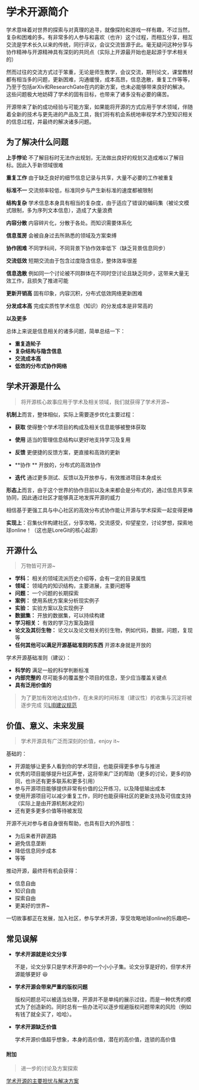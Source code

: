 # 学术开源简介

学术意味着对世界的探索与对真理的追寻，就像探险和游戏一样有趣，不过当然，复杂和困难的多。有非常多的人参与和喜欢（也许）这个过程，而相互分享，相互交流是学术长久以来的传统，同行评议，会议交流皆源于此。毫无疑问这种分享与协作精神与开源精神具有深刻的共同点（实际上开源最开始也是起源于学术相关的）

然而过往的交流方式过于笨重，无论是师生教学，会议交流，期刊论文，课堂教材都有相当多的问题，更新困难，沟通缓慢，成本高昂，信息逸散，重复工作等等，乃至于包括arXiv和ResearchGate在内的新方案，也未必能够带来良好的解决。这些问题极大地妨碍了学术的固有目标，也带来了诸多没有必要的痛苦。

开源带来了新的成功经验与可能方案，如果能将开源的方式应用于学术领域，伴随着全新的技术与更先进的产品及工具，我们将有机会系统地审视学术乃至知识相关的信息过程，并最终的解决诸多问题。



## 为了解决什么问题

**上手悖论**  不了解目标时无法作出规划，无法做出良好的规划又造成难以了解目标。因此入手新领域很难

**重复工作**  由于缺乏良好的细节信息记录与共享，大量不必要的工作被重复

**标准不一**  交流频率较低，标准同步与产生新标准的速度都被限制

**结构复杂**  学术信息本身具有相当的复杂度，由于适应了错误的编码集（被论文模式限制，多为序列文本信息），造成了大量浪费

**内容分散**  内容碎片化，分散于各处。而知识需要体系化

**信息茧房**  会被自身过去所熟悉的领域及方案束缚

**协作困难**  不同学科间，不同背景下协作效率低下（缺乏背景信息同步）

**交流低效**  短期交流由于包含过度隐含信息，整体效率很差

**信息逸散**  例如同一个讨论被不同群体在不同时空讨论且缺乏同步，这带来大量无效工作，且损失了推进可能

**更新开销高**  固有印象，内容沉积，分布式低效网络更新困难

**分发成本高**  完成实质性学术信息（知识）的分发成本是非常高的

**以及更多**



总体上来说是信息相关的诸多问题，简单总结一下：

- **重复造轮子**
- **复杂结构与隐含信息**
- **交流成本高**
- **低效的分布式协作网络**



## 学术开源是什么

> 将开源核心故事应用于学术及相关领域，我们就获得了学术开源~

**机制上**而言，整体相似，实际上需要逐步优化主要过程：

- **获取**   使得整个学术项目的构成及相关信息能够被整体获取

- **使用**   适当的管理信息结构以更好地支持学习及复用

- **反馈**   更便捷的反馈方案，更直接和高效的更新

- **协作 **  开放的，分布式的高效协作

- **迭代**   通过更多测试、反馈以及开放参与，有效推进项目本身成长

  

**形态上**而言，由于这个世界的协作目前以及未来都会是分布式的，通过信息共享来协同，因此通过社区才能够真正地发挥开源的威力

相信基于更强工具与中心社区的高效分布式协作能让开源与学术探索一起变得更棒



**实现上**：召集伙伴构建社区，分享攻略，交流感受，仰望星空，讨论梦想，探索地球online！（这也是LoreGit的核心起源）



## 开源什么

> 万物皆可开源~

- **学科：**  相关的领域流派历史介绍等，会有一定的目录属性
- **领域：**  领域内的知识结构，主要进展，主要问题等
- **问题：**  一个问题的长期探索
- **案例：**  使用系统方案来分析现实例子
- **实验：**  实验方案以及实现例子
- **数据集：**  开放的数据集，可以持续构建
- **学习相关：** 有效的学习方案及路径
- **论文及其衍生物：**  论文以及论文相关的衍生物，例如代码，数据，问题，复现等
- **任何其他可以满足开源基础准则的东西**   开源本身就是开放的



学术开源基础准则（建议）：

- **科学的** 满足一般的科学判断标准
- **内部完整的** 尽可能多的覆盖整个项目的信息，至少应当覆盖关键点
- **具有泛用价值的** 

> 为了更加有效地达成协作，在未来的时间标准（建议性）的收集与沉淀将被逐步完成   见[LIB建议规范]()



## 价值、意义、未来发展

> 学术开源具有广泛而深刻的价值，enjoy it~

基础的：

- 开源能够让更多人看到你的学术项目，也能获得更多参与与推进
- 优秀的项目能够提升社区声誉，这将带来广泛的帮助（更多的讨论，更多的协同，也许还有更多联系和更多引用）
- 参与开源项目能够提供非常有价值的公开练习，以及降低输出成本
- 使用开源项目可以减少重复工作，同时也能获得社区的更新支持及可信度支持（实际上是由开源机制决定的）
- 还有更多更多价值等待被发现

开源不光对参与者自身很有帮助，也具有巨大的外部性：

- 为后来者开辟道路
- 避免信息垄断
- 降低信息同步成本
- 等等

推动开源，最终将有机会获得：

- 信息自由
- 知识自由
- 探索自由
- 更美好的世界~



一切故事都正在发展，加入社区，参与学术开源，享受攻略地球online的乐趣吧~

## 常见误解

- **学术开源就是论文分享**

  不是，论文分享只是学术开源中的一个小小子集。论文分享是好的，但学术开源能够更好 :laughing:

- **学术开源会带来严重的版权问题**

  版权问题总可以被适当处理，开源并不是单纯的展示过往，而是一种优秀的模式为了创造新的。同时总有一些办法可以逐步规避版权问题带来的风险（例如有钱了就全买了，哈哈）。

- **学术开源缺乏价值**

  学术开源价值超乎想象，本身的高价值，潜在的高价值，连锁的高价值

#### 附加

> 进一步的讨论及方案探索

[学术开源的主要担忧与解决方案](./5学术开源的主要担忧与解决方案.md)